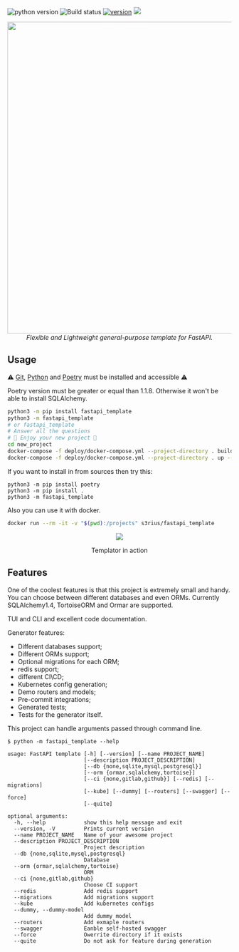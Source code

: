 ![python version](https://img.shields.io/pypi/pyversions/fastapi_template?style=for-the-badge) ![Build status](https://img.shields.io/github/workflow/status/s3rius/FastAPI-template/Release%20python%20package?style=for-the-badge) [![version](https://img.shields.io/pypi/v/fastapi_template?style=for-the-badge)](https://pypi.org/project/fastapi-template/)
[![](https://img.shields.io/pypi/dm/fastapi_template?style=for-the-badge)](https://pypi.org/project/fastapi-template/)
<div align="center">
<img src="https://raw.githubusercontent.com/s3rius/FastAPI-template/master/images/logo.png" width=700>
<div><i>Flexible and Lightweight general-purpose template for FastAPI.</i></div>
</div>

## Usage

⚠️ [Git](https://git-scm.com/downloads), [Python](https://www.python.org/) and [Poetry](https://python-poetry.org/) must be installed and accessible ⚠️

Poetry version must be greater or equal than 1.1.8. Otherwise it won't be able to install SQLAlchemy.

```bash
python3 -m pip install fastapi_template
python3 -m fastapi_template
# or fastapi_template
# Answer all the questions
# 🍪 Enjoy your new project 🍪
cd new_project
docker-compose -f deploy/docker-compose.yml --project-directory . build
docker-compose -f deploy/docker-compose.yml --project-directory . up --build
```

If you want to install in from sources then try this:
```shell
python3 -m pip install poetry
python3 -m pip install .
python3 -m fastapi_template
```

Also you can use it with docker.
```bash
docker run --rm -it -v "$(pwd):/projects" s3rius/fastapi_template
```

<div align="center">
  <img src="https://user-images.githubusercontent.com/18153319/137182689-ce714440-7576-46a0-8f96-862a8469a28c.gif"/>
  <p>Templator in action</p>
</div>


## Features

One of the coolest features is that this project is extremely small and handy.
You can choose between different databases and even ORMs. 
Currently SQLAlchemy1.4, TortoiseORM and Ormar are supported.

TUI and CLI and excellent code documentation.

Generator features:
- Different databases support;
- Different ORMs support;
- Optional migrations for each ORM;
- redis support;
- different CI\CD;
- Kubernetes config generation;
- Demo routers and models;
- Pre-commit integrations;
- Generated tests;
- Tests for the generator itself.

This project can handle arguments passed through command line.

```shell
$ python -m fastapi_template --help

usage: FastAPI template [-h] [--version] [--name PROJECT_NAME]
                        [--description PROJECT_DESCRIPTION]
                        [--db {none,sqlite,mysql,postgresql}]
                        [--orm {ormar,sqlalchemy,tortoise}]
                        [--ci {none,gitlab,github}] [--redis] [--migrations]
                        [--kube] [--dummy] [--routers] [--swagger] [--force]
                        [--quite]

optional arguments:
  -h, --help            show this help message and exit
  --version, -V         Prints current version
  --name PROJECT_NAME   Name of your awesome project
  --description PROJECT_DESCRIPTION
                        Project description
  --db {none,sqlite,mysql,postgresql}
                        Database
  --orm {ormar,sqlalchemy,tortoise}
                        ORM
  --ci {none,gitlab,github}
                        Choose CI support
  --redis               Add redis support
  --migrations          Add migrations support
  --kube                Add kubernetes configs
  --dummy, --dummy-model
                        Add dummy model
  --routers             Add exmaple routers
  --swagger             Eanble self-hosted swagger
  --force               Owerrite directory if it exists
  --quite               Do not ask for feature during generation
```
